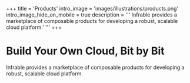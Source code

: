 +++
title = 'Products'
intro_image = 'images/illustrations/products.png'
intro_image_hide_on_mobile = true
description = '''
Infrable provides a marketplace of composable products for developing a robust,
scalable cloud platform.'
'''
+++

# Build Your Own Cloud, Bit by Bit

Infrable provides a marketplace of composable products for developing a robust, scalable cloud platform.
